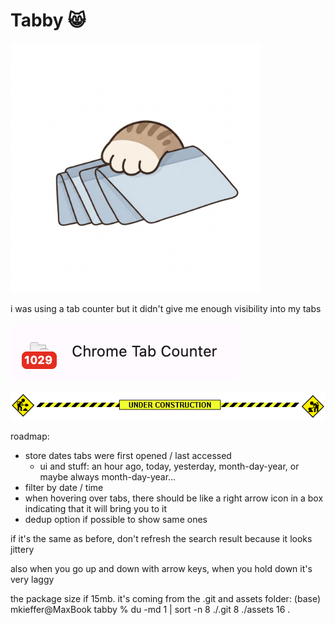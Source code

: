 # Tabby 😸

<img src="assets/tabby.png" alt="ahhhh" width="400">


i was using a tab counter but it didn't give me enough visibility into my tabs

![ahhhh](assets/ahhhh.png)

![underconstruction](assets/underconstruction.gif)





roadmap:
- store dates tabs were first opened / last accessed    
    - ui and stuff: an hour ago, today, yesterday, month-day-year, or maybe always month-day-year...
- filter by date / time
- when hovering over tabs, there should be like a right arrow icon in a box indicating that it will bring you to it
- dedup option if possible to show same ones


if it's the same as before, don't refresh the search result
because it looks jittery

also when you go up and down with arrow keys, when you hold
down it's very laggy


the package size if 15mb. it's coming from
the .git and assets folder:
(base) mkieffer@MaxBook tabby % du -md 1 | sort -n
8       ./.git
8       ./assets
16      .